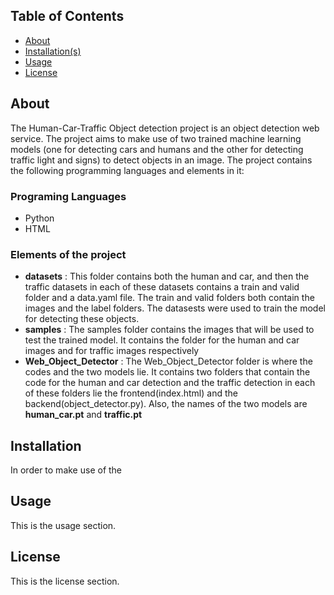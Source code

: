 ## Table of Contents
- [About](#about)
- [Installation(s)](#installation)
- [Usage](#usage)
- [License](#license)


<a name="about"></a>
## About
The Human-Car-Traffic Object detection project is an object detection web service. The project aims to make use of two trained machine learning models (one for detecting cars and humans and the other for detecting traffic light and signs) to detect objects in an image. The project contains the following programming languages and elements in it:

### Programing Languages
- Python
- HTML
  
### Elements of the project
- __datasets__ : This folder contains both the human and car, and then the traffic datasets in each of these datasets contains a train and valid folder and a data.yaml file. The train and valid folders both contain the images and the label folders. The datasests were used to train the model for detecting these objects. 
- __samples__ : The samples folder contains the images that will be used to test the trained model. It contains the folder for the human and car images and for traffic images respectively
- __Web_Object_Detector__ : The Web_Object_Detector folder is where the codes and the two models lie. It contains two folders that contain the code for the human and car detection and the traffic detection in each of these folders lie the frontend(index.html) and the backend(object_detector.py). Also, the names of the two models are __human_car.pt__ and __traffic.pt__
 
<a name="installation"></a>
## Installation
In order to make use of the 

<a name="usage"></a>
## Usage
This is the usage section.

<a name="license"></a>
## License
This is the license section.
